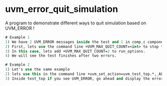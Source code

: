 # uvm_error_quit_simulation
A program to demonstrate different ways to quit simulation based on UVM_ERROR !

````systemverilog
# Example 1
1) We have 2 UVM_ERROR messages inside the test and 1 in comp_c component.
2) First, lets use the command line +UVM_MAX_QUIT_COUNT=<int> to stop the simulation.
3) In this case, lets add +UVM_MAX_QUIT_COUNT=2 to run_options.
4) We will see the test finishes after two errors.

# Example 2
1) Let's use the same example 
2) lets use this in the command line +uvm_set_action=uvm_test_top.*,_ALL_,UVM_ERROR,UVM_DISPLAY|UVM_EXIT
3) Inside test_top if you see UVM_ERROR, go ahead and display the error and stop the simulation.

````  
 
  
  
  

